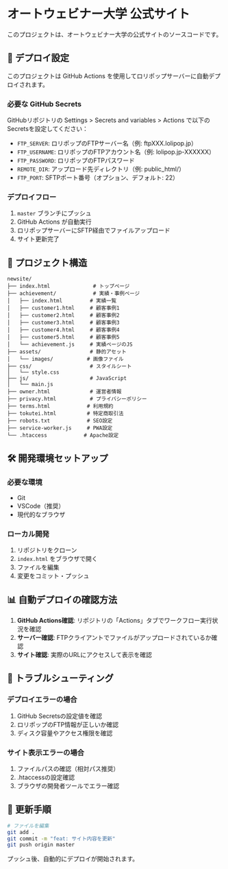 # オートウェビナー大学 公式サイト

このプロジェクトは、オートウェビナー大学の公式サイトのソースコードです。

## 🚀 デプロイ設定

このプロジェクトは GitHub Actions を使用してロリポップサーバーに自動デプロイされます。

### 必要な GitHub Secrets

GitHubリポジトリの Settings > Secrets and variables > Actions で以下のSecretsを設定してください：

- `FTP_SERVER`: ロリポップのFTPサーバー名（例: ftpXXX.lolipop.jp）
- `FTP_USERNAME`: ロリポップのFTPアカウント名（例: lolipop.jp-XXXXXX）
- `FTP_PASSWORD`: ロリポップのFTPパスワード
- `REMOTE_DIR`: アップロード先ディレクトリ（例: public_html/）
- `FTP_PORT`: SFTPポート番号（オプション、デフォルト: 22）

### デプロイフロー

1. `master` ブランチにプッシュ
2. GitHub Actions が自動実行
3. ロリポップサーバーにSFTP経由でファイルアップロード
4. サイト更新完了

## 📁 プロジェクト構造

```
newsite/
├── index.html              # トップページ
├── achievement/            # 実績・事例ページ
│   ├── index.html         # 実績一覧
│   ├── customer1.html     # 顧客事例1
│   ├── customer2.html     # 顧客事例2
│   ├── customer3.html     # 顧客事例3
│   ├── customer4.html     # 顧客事例4
│   ├── customer5.html     # 顧客事例5
│   └── achievement.js     # 実績ページのJS
├── assets/                # 静的アセット
│   └── images/           # 画像ファイル
├── css/                   # スタイルシート
│   └── style.css
├── js/                    # JavaScript
│   └── main.js
├── owner.html             # 運営者情報
├── privacy.html           # プライバシーポリシー
├── terms.html            # 利用規約
├── tokutei.html          # 特定商取引法
├── robots.txt            # SEO設定
├── service-worker.js     # PWA設定
└── .htaccess            # Apache設定
```

## 🛠 開発環境セットアップ

### 必要な環境
- Git
- VSCode（推奨）
- 現代的なブラウザ

### ローカル開発
1. リポジトリをクローン
2. `index.html` をブラウザで開く
3. ファイルを編集
4. 変更をコミット・プッシュ

## 📊 自動デプロイの確認方法

1. **GitHub Actions確認**: リポジトリの「Actions」タブでワークフロー実行状況を確認
2. **サーバー確認**: FTPクライアントでファイルがアップロードされているか確認
3. **サイト確認**: 実際のURLにアクセスして表示を確認

## 🔧 トラブルシューティング

### デプロイエラーの場合
1. GitHub Secretsの設定値を確認
2. ロリポップのFTP情報が正しいか確認
3. ディスク容量やアクセス権限を確認

### サイト表示エラーの場合
1. ファイルパスの確認（相対パス推奨）
2. .htaccessの設定確認
3. ブラウザの開発者ツールでエラー確認

## 📝 更新手順

```bash
# ファイルを編集
git add .
git commit -m "feat: サイト内容を更新"
git push origin master
```

プッシュ後、自動的にデプロイが開始されます。
